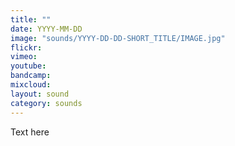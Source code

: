 ```yaml
---
title: ""
date: YYYY-MM-DD
image: "sounds/YYYY-DD-DD-SHORT_TITLE/IMAGE.jpg"
flickr: 
vimeo: 
youtube: 
bandcamp: 
mixcloud: 
layout: sound
category: sounds
---
```


Text here
